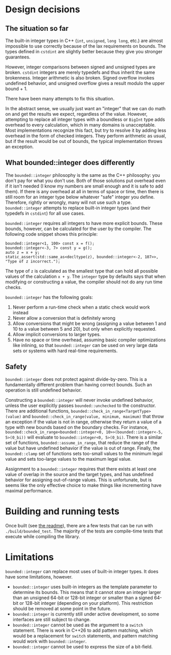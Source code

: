 # Design decisions

## The situation so far

The built-in integer types in C++ (`int`, `unsigned`, `long long`, etc.) are almost impossible to use correctly because of the lax requirements on bounds. The types defined in `cstdint` are slightly better because they give you stronger guarantees.

However, integer comparisons between signed and unsigned types are broken. `cstdint` integers are merely typedefs and thus inherit the same brokenness. Integer arithmetic is also broken. Signed overflow invokes undefined behavior, and unsigned overflow gives a result modulo the upper bound + 1.

There have been many attempts to fix this situation.

In the abstract sense, we usually just want an "integer" that we can do math on and get the results we expect, regardless of the value. However, attempting to replace all integer types with a boundless or `BigInt` type adds overhead to every calculation, which in many domains is unacceptable. Most implementations recognize this fact, but try to resolve it by adding less overhead in the form of checked integers. They perform arithmetic as usual, but if the result would be out of bounds, the typical implementation throws an exception.

## What bounded::integer does differently

The `bounded::integer` philosophy is the same as the C++ philosophy: you don't pay for what you don't use. Both of those solutions put overhead even if it isn't needed (I know my numbers are small enough and it is safe to add them). If there is any overhead at all in terms of space or time, then there is still room for an integer type below whatever "safe" integer you define. Therefore, rightly or wrongly, many will not use such a type. `bounded::integer` attempts to replace built-in integer types (and their typedefs in `cstdint`) for all use cases.

`bounded::integer` requires all integers to have more explicit bounds. These bounds, however, can be calculated for the user by the compiler. The following code snippet shows this principle:

	bounded::integer<1, 100> const x = f();
	bounded::integer<-3, 7> const y = g();
	auto z = x + y;
	static_assert(std::same_as<decltype(z), bounded::integer<-2, 107>>, "Type of z incorrect.");

The type of `z` is calculated as the smallest type that can hold all possible values of the calculation `x + y`. The `integer` type by defaults says that when modifying or constructing a value, the compiler should not do any run time checks.

`bounded::integer` has the following goals:
1. Never perform a run-time check when a static check would work instead
2. Never allow a conversion that is definitely wrong
3. Allow conversions that might be wrong (assigning a value between 1 and 10 to a value between 5 and 20), but only when explicitly requested.
4. Allow implicit conversions to larger types.
5. Have no space or time overhead, assuming basic compiler optimizations like inlining, so that `bounded::integer` can be used on very large data sets or systems with hard real-time requirements.

## Safety

`bounded::integer` does not protect against divide-by-zero. This is a fundamentally different problem than having correct bounds. Such an operation is still undefined behavior.

Constructing a `bounded::integer` will never invoke undefined behavior, unless the user explicitly passes `bounded::unchecked` to the constructor. There are additional functions, `bounded::check_in_range<TargetType>(value)` and `bounded::check_in_range(value, minimum, maximum)` that throw an exception if the value is not in range, otherwise they return a value of a type with new bounds based on the boundary checks. For instance, `bounded::check_in_range<bounded::integer<0, 10>>(bounded::integer<-5, 5>(0_bi))` will evaluate to `bounded::integer<0, 5>(0_bi)`. There is a similar set of functions, `bounded::assume_in_range`, that reduce the range of the value but have undefined behavior if the value is out of range. Finally, the `bounded::clamp` set of functions sets too-small values to the minimum legal value and sets too-large values to the maximum legal value.

Assignment to a `bounded::integer` requires that there exists at least one value of overlap in the source and the target types, and has undefined behavior for assigning out-of-range values. This is unfortunate, but is seems like the only effective choice to make things like incrementing have maximal performance.

# Building and running tests

Once built (see [the readme](readme.md)), there are a few tests that can be run with `./build/bounded_test`. The majority of the tests are compile-time tests that execute while compiling the library.

# Limitations

`bounded::integer` can replace most uses of built-in integer types. It does have some limitations, however.

* `bounded::integer` uses built-in integers as the template parameter to determine its bounds. This means that it cannot store an integer larger than an unsigned 64-bit or 128-bit integer or smaller than a signed 64-bit or 128-bit integer (depending on your platform). This restriction should be removed at some point in the future.
* `bounded::integer` is currently still under active development, so some interfaces are still subject to change.
* `bounded::integer` cannot be used as the argument to a `switch` statement. There is work in C++26 to add pattern matching, which would be a replacement for `switch` statements, and pattern matching would work with `bounded::integer`.
* `bounded::integer` cannot be used to express the size of a bit-field.
